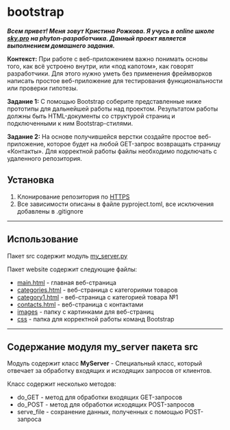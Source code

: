 # bootstrap

***Всем привет! Меня зовут Кристина Рожкова. Я учусь в online школе [sky.pro](https://sky.pro/#giftpopup) на
phyton-разработчика. Данный проект является выполнением домашнего задания.***

**Контекст:** При работе с веб-приложением важно понимать основы того, как всё устроено внутри, или «под капотом», как
говорят
разработчики. Для этого нужно уметь без применения фреймворков написать простое веб-приложение для тестирования
функциональности или проверки гипотезы.

**Задание 1:** С помощью Bootstrap соберите представленные ниже прототипы для дальнейшей работы над проектом.
Результатом работы должны быть HTML-документы со структурой страниц и подключенными к ним Bootstrap-стилями.

**Задание 2:** На основе получившейся верстки создайте простое веб-приложение, которое будет на любой GET-запрос
возвращать страницу «Контакты». Для корректной работы файлы необходимо подключать с удаленного репозитория.

## Установка

1. Клонирование репозитория по [HTTPS](https://github.com/Kristina-Rozhkova/bootstrap.git)
2. Все зависимости описаны в файле pyproject.toml, все исключения добавлены в .gitignore

---

## Использование

Пакет src содержит модуль [my_server.py](src/my_server.py)

Пакет website содержит следующие файлы:

- [main.html](website/main.html) - главная веб-страница
- [categories.html](website/categories.html) - веб-страница с категориями товаров
- [category1.html](website/category1.html) - веб-страница с категорией товара №1
- [contacts.html](website/contacts.html) - веб-страница с контактами
- [images](website/images) - папку с картинками для веб-страниц
- [css](website/css) - папка для корректной работы команд Bootstrap


---

## Содержание модуля my_server пакета src

Модуль содержит класс **MyServer** - Специальный класс, который отвечает за обработку входящих и исходящих запросов от клиентов. 

Класс содержит несколько методов:

- do_GET - метод для обработки входящих GET-запросов
- do_POST - метод для обработки исходящих POST-запросов
- serve_file - сохранение данных, полученных с помощью POST-запроса
